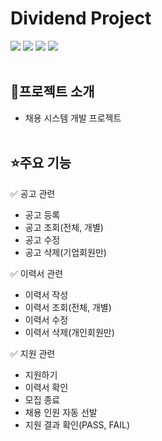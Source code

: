 # Dividend Project
<img src="https://img.shields.io/badge/springboot-6DB33F?style=for-the-badge&logo=springboot&logoColor=white">  <img src="https://img.shields.io/badge/Gradle-02303A?style=for-the-badge&logo=Gradle&logoColor=white">  <img src="https://img.shields.io/badge/java-%23ED8B00?style=for-the-badge&logo=openjdk&logoColor=white"> 
<img src="https://img.shields.io/badge/H2-DC382D?style=for-the-badge&logo=springboot&logoColor=white">
<br/><br/>

## 📜프로젝트 소개
- 채용 시스템 개발 프로젝트
<br/><br/>

## ⭐주요 기능
✅ 공고 관련
- 공고 등록
- 공고 조회(전체, 개별)
- 공고 수정
- 공고 삭제(기업회원만)
  
✅ 이력서 관련
- 이력서 작성
- 이력서 조회(전체, 개별)
- 이력서 수정
- 이력서 삭제(개인회원만)

✅ 지원 관련
- 지원하기
- 이력서 확인
- 모집 종료
- 채용 인원 자동 선발
- 지원 결과 확인(PASS, FAIL)
